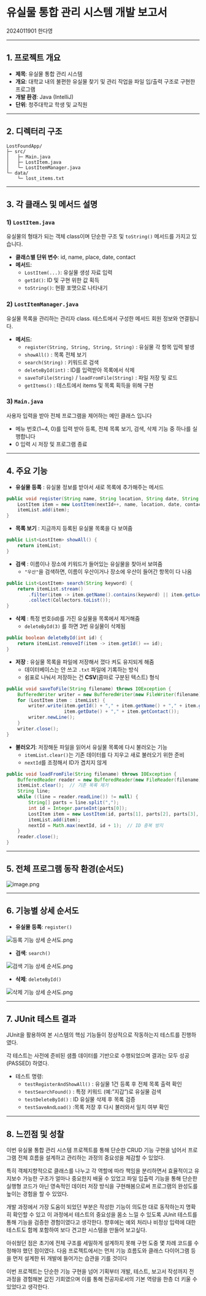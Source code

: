 # 유실물 통합 관리 시스템 개발 보고서

2024011901 한다영 

---

## 1. 프로젝트 개요

- **제목**: 유실물 통합 관리 시스템
- **개요**: 대학교 내의 불편한 유실물 찾기 및 관리 작업을 파일 입/출력 구조로 구현한 프로그램
- **개발 환경**: Java (IntelliJ)
- **단위**: 청주대학교 학생 및 교직원

---

## 2. 디렉터리 구조

```
LostFoundApp/
├─ src/
│   ├─ Main.java
│   ├─ LostItem.java
│   └─ LostItemManager.java
└─ data/
    └─ lost_items.txt

```

---

## 3. 각 클래스 및 메서드 설명

### 1) `LostItem.java`

유실물의 형태가 되는 객체 class이며 단순한 구조 및 `toString()` 메서드를 가지고 있습니다.

- **클래스별 단위 변수**: id, name, place, date, contact
- **메서드**:
    - `LostItem(...)`: 유실물 생성 자료 입력
    - `getId()`: ID 및 구현 위한 값 획득
    - `toString()`: 현황 포맷으로 나타내기
    

### 2) `LostItemManager.java`

유실물 목록을 관리하는 관리자 class. 테스트에서 구성한 메서드 회원 정보와 연결됩니다.

- **메서드**:
    - `register(String, String, String, String)` : 유실물 각 항목 입력 발생
    - `showAll()` : 목록 전체 보기
    - `search(String)` : 키워드로 검색
    - `deleteById(int)` : ID를 입력받아 목록에서 삭제
    - `saveToFile(String)` / `loadFromFile(String)` : 파일 저장 및 로드
    - `getItems()` : 테스트에서 items 및 목록 획득을 위해 구현
    

### 3) `Main.java`

사용자 입력을 받아 전체 프로그램을 제어하는 메인 클래스 입니다

- 메뉴 번호(1~4, 0)를 입력 받아 등록, 전체 목록 보기, 검색, 삭제 기능 중 하나를 실행합니다
- 0 입력 시 저장 및 프로그램 종료

---

## 4. 주요 기능

- **유실물 등록** : 유실물 정보를 받아서 새로 목록에 추가해주는 메서드

```java
public void register(String name, String location, String date, String contact) {
    LostItem item = new LostItem(nextId++, name, location, date, contact);
    itemList.add(item);
}
```

- **목록 보기** : 지금까지 등록된 유실물 목록을 다 보여줌

```java
public List<LostItem> showAll() {
    return itemList;
}
```

- **검색** : 이름이나 장소에 키워드가 들어있는 유실물을 찾아서 보여줌
    - `"우산"`을 검색하면, 이름이 우산이거나 장소에 우산이 들어간 항목이 다 나옴

```java
public List<LostItem> search(String keyword) {
    return itemList.stream()
        .filter(item -> item.getName().contains(keyword) || item.getLocation().contains(keyword))
        .collect(Collectors.toList());
}

```

- **삭제** : 특정 번호(id)를 가진 유실물을 목록에서 제거해줌
    - `deleteById(3)` 를 하면 3번 유실물이 삭제됨

```java
public boolean deleteById(int id) {
    return itemList.removeIf(item -> item.getId() == id);
}

```

- **저장** : 유실물 목록을 파일에 저장해서 껐다 켜도 유지되게 해줌
    - 데이터베이스는 안 쓰고 `.txt` 파일에 기록하는 방식
    - 쉼표로 나눠서 저장하는 건 **CSV**(콤마로 구분된 텍스트) 형식

```java
public void saveToFile(String filename) throws IOException {
    BufferedWriter writer = new BufferedWriter(new FileWriter(filename));
    for (LostItem item : itemList) {
        writer.write(item.getId() + "," + item.getName() + "," + item.getLocation() + "," +
                     item.getDate() + "," + item.getContact());
        writer.newLine();
    }
    writer.close();
}
```

- **불러오기**: 저장해둔 파일을 읽어서 유실물 목록에 다시 불러오는 기능
    - `itemList.clear()`는 기존 데이터를 다 지우고 새로 불러오기 위한 준비
    - `nextId`를 조정해서 ID가 겹치지 않게

```java
public void loadFromFile(String filename) throws IOException {
    BufferedReader reader = new BufferedReader(new FileReader(filename));
    itemList.clear();  // 기존 목록 제거
    String line;
    while ((line = reader.readLine()) != null) {
        String[] parts = line.split(",");
        int id = Integer.parseInt(parts[0]);
        LostItem item = new LostItem(id, parts[1], parts[2], parts[3], parts[4]);
        itemList.add(item);
        nextId = Math.max(nextId, id + 1);  // ID 중복 방지
    }
    reader.close();
}

```

---

## 5. 전체 프로그램 동작 환경(순서도)

![image.png](image.png)

---

## 6. 기능별 상세 순서도

- **유실물 등록**: `register()`

![등록 기능 상세 순서도.png](%EB%93%B1%EB%A1%9D_%EA%B8%B0%EB%8A%A5_%EC%83%81%EC%84%B8_%EC%88%9C%EC%84%9C%EB%8F%84.png)

- **검색**: `search()`

![검색 기능 상세 순서도.png](%EA%B2%80%EC%83%89_%EA%B8%B0%EB%8A%A5_%EC%83%81%EC%84%B8_%EC%88%9C%EC%84%9C%EB%8F%84.png)

- **삭제**: `deleteById()`

![삭제 기능 상세 순서도.png](%EC%82%AD%EC%A0%9C_%EA%B8%B0%EB%8A%A5_%EC%83%81%EC%84%B8_%EC%88%9C%EC%84%9C%EB%8F%84.png)

---

## 7. JUnit 테스트 결과

JUnit을 활용하여 본 시스템의 핵심 기능들이 정상적으로 작동하는지 테스트를 진행하였다.

각 테스트는 사전에 준비된 샘플 데이터를 기반으로 수행되었으며 결과는 모두 성공(PASSED) 하였다.

- 테스트 명령:
    - `testRegisterAndShowAll()` : 유실물 1건 등록 후 전체 목록 출력 확인
    - `testSearchFound()` : 특정 키워드 (예:”지갑”)로 유실물 검색
    - `testDeleteById()` : ID 유실물 삭제 후 목록 검증
    - `testSaveAndLoad()` :목록 저장 후 다시 불러와서 일치 여부 확인

---

## 8. 느낀점 및 성찰

이번 유실물 통합 관리 시스템 프로젝트를 통해 단순한 CRUD 기능 구현을 넘어서 프로그램 전체 흐름을 설계하고 관리하는 과정의 중요성을 체감할 수 있었다.

특히 객체지향적으로 클래스를 나누고 각 역할에 따라 책임을 분리하면서 효율적이고 유지보수 가능한 구조가 얼마나 중요한지 배울 수 있었고 파일 입출력 기능을 통해 단순한 실행형 코드가 아닌 영속적인 데이터 저장 방식을 구현해봄으로써 프로그램의 완성도를 높이는 경험을 할 수 있었다.

개발 과정에서 가장 도움이 되었던 부분은 작성한 기능이 의도한 대로 동작하는지 명확히 확인할 수 있고 이 과정에서 테스트의 중요성을 몸소 느낄 수 있도록  JUnit 테스트를 통해 기능을 검증한 경험이였다고 생각한다. 향후에는 예외 처리나 비정상 입력에 대한 테스트도 함께 포함하여 보다 견고한 시스템을 만들어 보고싶다.

아쉬웠던 점은 초기에 전체 구조를 세밀하게 설계하지 못해 구현 도중 몇 차례 코드를 수정해야 했던 점이였다. 다음 프로젝트에서는 먼저 기능 흐름도와 클래스 다이어그램 등을 먼저 설계한 뒤 개발에 들어가는 습관을 기를 것이다

이번 프로젝트는 단순한 기능 구현을 넘어 기획부터 개발, 테스트, 보고서 작성까지 전 과정을 경험해본 값진 기회였으며 이를 통해 전공자로서의 기본 역량을 한층 더 키울 수 있었다고 생각한다.

